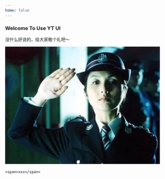 ```yaml
---
home: false
---
```


### Welcome To Use YT UI

<p>没什么好说的，给大家敬个礼吧～</p>
<img src="./assets/salute.jpg" />

``` vue
<span>xxx</span>
```

<script>
    export default {}
</script>